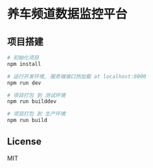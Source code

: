 # 养车频道数据监控平台

## 项目搭建

``` bash
# 初始化项目
npm install

# 运行开发环境, 服务端端口热加载 at localhost:8000
npm run dev

# 项目打包 到 测试环境
npm run builddev

# 项目打包 到 生产环境
npm run build

```

## License
MIT

